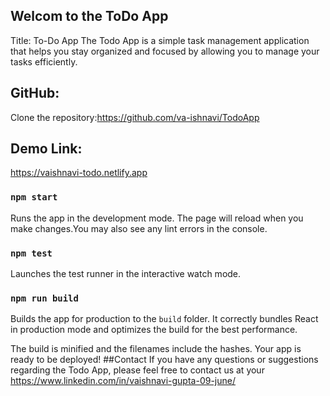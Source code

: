 ## Welcom to the ToDo App
Title: To-Do App
The Todo App is a simple task management application that helps you stay organized and focused by allowing you to manage your tasks efficiently.

## GitHub: 
Clone the repository:https://github.com/va-ishnavi/TodoApp

## Demo Link: 
https://vaishnavi-todo.netlify.app

### `npm start`
Runs the app in the development mode.
The page will reload when you make changes.You may also see any lint errors in the console.

### `npm test`
Launches the test runner in the interactive watch mode.

### `npm run build`
Builds the app for production to the `build` folder.
It correctly bundles React in production mode and optimizes the build for the best performance.

The build is minified and the filenames include the hashes.
Your app is ready to be deployed!
##Contact
If you have any questions or suggestions regarding the Todo App, please feel free to contact us at your
https://www.linkedin.com/in/vaishnavi-gupta-09-june/


